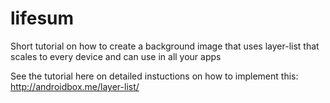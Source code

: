 # lifesum
Short tutorial on how to create a background image that uses layer-list that scales to every device and can use in all your apps

See the tutorial here on detailed instuctions on how to implement this:
http://androidbox.me/layer-list/


